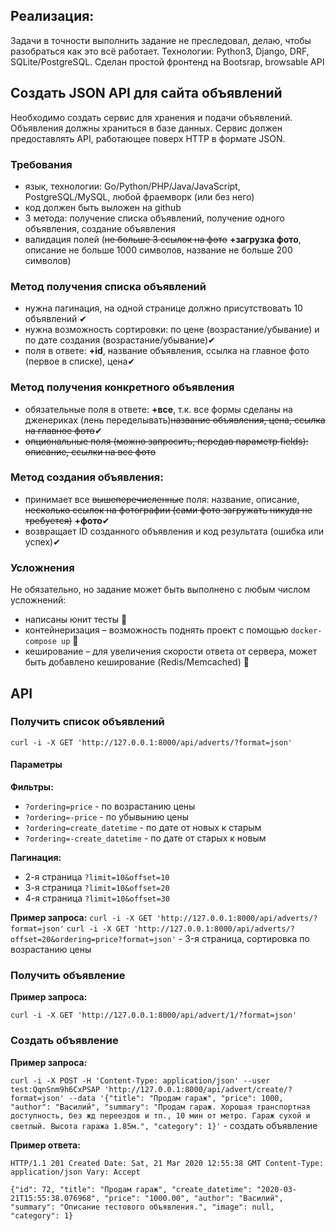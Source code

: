 ## Pеализация:
Задачи в точности выполнить задание не преследовал, делаю, чтобы разобраться как это всё работает. Технологии: Python3, Django, DRF, SQLite/PostgreSQL. Сделан простой фронтенд на Bootsrap, browsable API

## Создать JSON API для сайта объявлений
Необходимо создать сервис для хранения и подачи объявлений. Объявления должны храниться в базе данных. Сервис должен предоставлять API, работающее поверх HTTP в формате JSON.

### Требования
- язык, технологии: Go/Python/PHP/Java/JavaScript, PostgreSQL/MySQL, любой фраемворк (или без него)
- код должен быть выложен на github
- 3 метода: получение списка объявлений, получение одного объявления, создание объявления
- валидация полей (~~не больше 3 ссылок на фото~~ **+загрузка фото**, описание не больше 1000 символов, название не больше 200 символов)

### Метод получения списка объявлений
- нужна пагинация, на одной странице должно присутствовать 10 объявлений ✔
- нужна возможность сортировки: по цене (возрастание/убывание) и по дате создания (возрастание/убывание)✔
- поля в ответе: **+id**, название объявления, ссылка на главное фото (первое в списке), цена✔

### Метод получения конкретного объявления
- обязательные поля в ответе: **+все**, т.к. все формы сделаны на дженериках (лень переделывать)~~название объявления, цена, ссылка на главное фото~~✔
- ~~опциональные поля (можно запросить, передав параметр fields): описание, ссылки на все фото~~

### Метод создания объявления:
- принимает все ~~вышеперечисленные~~ поля: название, описание, ~~несколько ссылок на фотографии (сами фото загружать никуда не требуется)~~ **+фото**✔
- возвращает ID созданного объявления и код результата (ошибка или успех)✔

### Усложнения
Не обязательно, но задание может быть выполнено с любым числом усложнений:
- написаны юнит тесты 🚧
- контейнеризация – возможность поднять проект с помощью `docker-compose up` 🚧
- кеширование – для увеличения скорости ответа от сервера, может быть добавлено кеширование (Redis/Memcached) 🚧

## API
### Получить список объявлений
`curl -i -X GET 'http://127.0.0.1:8000/api/adverts/?format=json'`

#### Параметры
**Фильтры:**
- `?ordering=price` - по возрастанию цены
- `?ordering=-price` - по убывынию цены
- `?ordering=create_datetime` - по дате от новых к старым
- `?ordering=-create_datetime` - по дате от старых к новым

**Пагинация:**
- 2-я страница `?limit=10&offset=10`
- 3-я страница `?limit=10&offset=20`
- 4-я страница `?limit=10&offset=30`

**Пример запроса:**
`curl -i -X GET 'http://127.0.0.1:8000/api/adverts/?format=json'`
`curl -i -X GET 'http://127.0.0.1:8000/api/adverts/?offset=20&ordering=price?format=json'` - 3-я страница, сортировка по возрастанию цены

### Получить объявление
**Пример запроса:**

`curl -i -X GET 'http://127.0.0.1:8000/api/advert/1/?format=json'`

### Создать объявление
**Пример запроса:**

`curl -i -X POST -H 'Content-Type: application/json' --user test:QqnSnm9h6CxPSAP 'http://127.0.0.1:8000/api/advert/create/?format=json' --data '{"title": "Продам гараж", "price": 1000, "author": "Василий", "summary": "Продам гараж. Хорошая транспортная доступность, без жд переездов и тп., 10 мин от метро.
Гараж сухой и светлый. Высота гаража 1.85м.", "category": 1}'` - создать объявление

**Пример ответа:**

`HTTP/1.1 201 Created
Date: Sat, 21 Mar 2020 12:55:38 GMT
Content-Type: application/json
Vary: Accept`

`{"id": 72, "title": "Продам гараж", "create_datetime": "2020-03-21T15:55:38.076968", "price": "1000.00", "author": "Василий", "summary": "Описание тестового объявления.", "image": null, "category": 1}`
